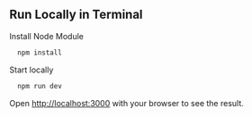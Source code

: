 ## Run Locally in Terminal

Install Node Module
```bash
  npm install
```

Start locally
```bash
  npm run dev
```

Open [http://localhost:3000](http://localhost:3000) with your browser to see the result.